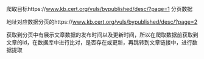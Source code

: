 爬取目标https://www.kb.cert.org/vuls/bypublished/desc/?page=1	分页数据

地址对应数据分页的https://www.kb.cert.org/vuls/bypublished/desc/?page=2

获取到分页中有展示文章数据的发布时间以及更新时间，所以在爬取数据前获取到文章的id，在数据库中进行比对，是否存在或更新，再跳转到文章链接中，进行数据提取

